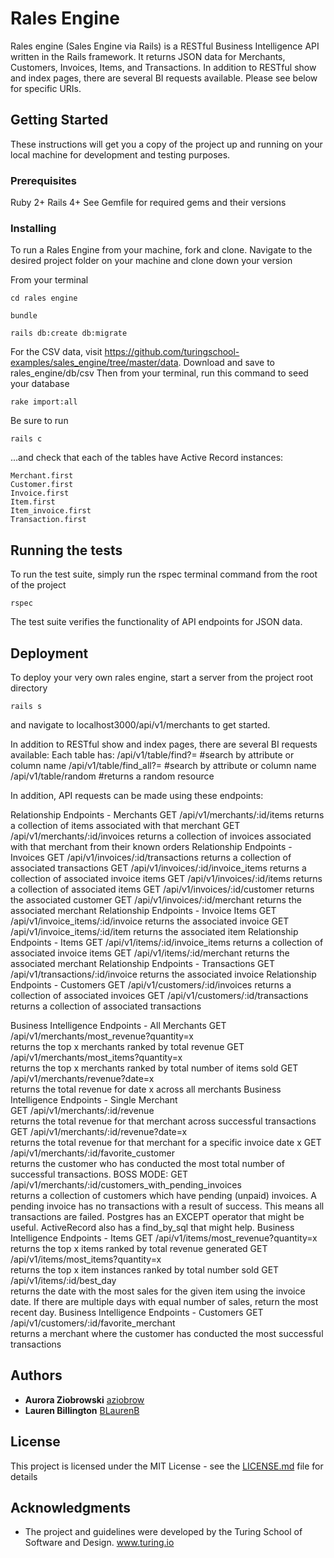 # Rales Engine

Rales engine (Sales Engine via Rails) is a RESTful Business Intelligence API written in the Rails framework. It returns JSON data for Merchants, Customers, Invoices, Items, and Transactions.  In addition to RESTful show and index pages, there are several BI requests available. Please see below for specific URIs.

## Getting Started

These instructions will get you a copy of the project up and running on your local machine for development and testing purposes.

### Prerequisites

Ruby 2+
Rails 4+
See Gemfile for required gems and their versions

### Installing

To run a Rales Engine from your machine, fork and clone. Navigate to the desired project folder on your machine and clone down your version

From your terminal

```
cd rales engine
```
```
bundle
```
```
rails db:create db:migrate
```

For the CSV data, visit https://github.com/turingschool-examples/sales_engine/tree/master/data.
Download and save to rales_engine/db/csv
Then from your terminal, run this command to seed your database

```
rake import:all
```

Be sure to run
```
rails c
```
...and check that each of the tables have Active Record instances:
```
Merchant.first
Customer.first
Invoice.first
Item.first
Item_invoice.first
Transaction.first
```

## Running the tests

To run the test suite, simply run the rspec terminal command from the root of the project
```
rspec
```
The test suite verifies the functionality of API endpoints for JSON data.


## Deployment

To deploy your very own rales engine, start a server from the project root directory
```
rails s
```
and navigate to localhost3000/api/v1/merchants to get started.

In addition to RESTful show and index pages, there are several BI requests available:
Each table has:
/api/v1/table/find?=      #search by attribute or column name
/api/v1/table/find_all?=  #search by attribute or column name
/api/v1/table/random      #returns a random resource

In addition, API requests can be made using these endpoints:

Relationship Endpoints - Merchants
	GET /api/v1/merchants/:id/items          returns a collection of items associated with that merchant
	GET /api/v1/merchants/:id/invoices       returns a collection of invoices associated with that merchant from their known orders
Relationship Endpoints - Invoices
	GET /api/v1/invoices/:id/transactions    returns a collection of associated transactions
	GET /api/v1/invoices/:id/invoice_items   returns a collection of associated invoice items
	GET /api/v1/invoices/:id/items           returns a collection of associated items
	GET /api/v1/invoices/:id/customer        returns the associated customer
	GET /api/v1/invoices/:id/merchant        returns the associated merchant
Relationship Endpoints - Invoice Items
	GET /api/v1/invoice_items/:id/invoice    returns the associated invoice
	GET /api/v1/invoice_items/:id/item       returns the associated item
Relationship Endpoints - Items
	GET /api/v1/items/:id/invoice_items      returns a collection of associated invoice items
	GET /api/v1/items/:id/merchant           returns the associated merchant
Relationship Endpoints - Transactions
	GET /api/v1/transactions/:id/invoice     returns the associated invoice
Relationship Endpoints - Customers
	GET /api/v1/customers/:id/invoices       returns a collection of associated invoices
	GET /api/v1/customers/:id/transactions   returns a collection of associated transactions

Business Intelligence Endpoints - All Merchants
	GET /api/v1/merchants/most_revenue?quantity=x      
  returns the top x merchants ranked by total revenue
	GET /api/v1/merchants/most_items?quantity=x     
  returns the top x merchants ranked by total number of items sold
	GET /api/v1/merchants/revenue?date=x      
  returns the total revenue for date x across all merchants
Business Intelligence Endpoints - Single Merchant 	
	GET /api/v1/merchants/:id/revenue       
  returns the total revenue for that merchant across successful transactions
	GET /api/v1/merchants/:id/revenue?date=x      
  returns the total revenue for that merchant for a specific invoice date x
	GET /api/v1/merchants/:id/favorite_customer       
  returns the customer who has conducted the most total number of successful transactions.
	BOSS MODE: GET /api/v1/merchants/:id/customers_with_pending_invoices       
  returns a collection of customers which have pending (unpaid) invoices. A pending invoice has no transactions with a result of success. This means all transactions are failed. Postgres has an EXCEPT operator that might be useful. ActiveRecord also has a find_by_sql that might help.
Business Intelligence Endpoints - Items
	GET /api/v1/items/most_revenue?quantity=x       
  returns the top x items ranked by total revenue generated
	GET /api/v1/items/most_items?quantity=x       
  returns the top x item instances ranked by total number sold
	GET /api/v1/items/:id/best_day       
  returns the date with the most sales for the given item using the invoice date. If there are multiple days with equal number of sales, return the most recent day.
Business Intelligence Endpoints - Customers
	GET /api/v1/customers/:id/favorite_merchant       
  returns a merchant where the customer has conducted the most successful transactions



## Authors

* **Aurora Ziobrowski** [aziobrow](https://github.com/aziobrow)
* **Lauren Billington** [BLaurenB](https://github.com/blaurenb)

## License

This project is licensed under the MIT License - see the [LICENSE.md](LICENSE.md) file for details

## Acknowledgments

* The project and guidelines were developed by the Turing School of Software and Design.  www.turing.io
